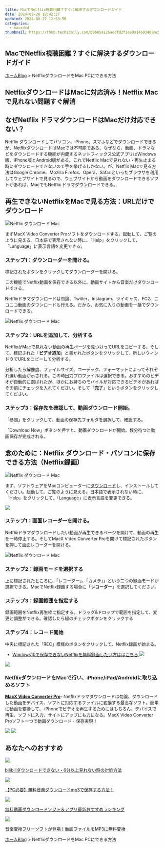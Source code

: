 ```yaml
---
title: MacでNetflix視聴困難？すぐに解決するダウンロードガイド
date: 2024-08-26 18:42:27
updated: 2024-08-27 12:53:50
categories:
  - macxdvd
thumbnail: https://thmb.techidaily.com/b9b05a126aedfd2f1ee9a14603409ac5ab4c281ddb514708f183215c5384ae47.jpg
---
```


## MacでNetflix視聴困難？すぐに解決するダウンロードガイド

[ホーム](https://tools.techidaily.com/macxdvd/products/)[Blog](https://tools.techidaily.com/macxdvd/products/) \> NetflixダウンロードをMac PCにできる方法

## NetflixダウンロードはMacに対応済み！Netflix Macで見れない問題すぐ解消

## なぜNetflix ドラマダウンロードはMacだけ対応できない？

Netflix ダウンロードしてパソコン、iPhone、スマホなどでダウンロードできるが、NetflixダウンロードはMacでは不可能である。なぜなら、動画、ドラマなどをダウンロードする機能が内蔵するネットフィックス公式アプリはWindows版、iPhone版とAndroid版がある。これでNetflix Macで見れない・再生止まる時にダウンロードできないので手を挙げるしかない。が、Netflix Macで見る方法はGoogle Chrome、Mozilla Firefox、Opera、Safariといったブラウザを利用してウェブサイトで見るので、ウェブサイトから動画をダウンロードできるソフトがあれば、MacでもNetflix ドラマダウンロードできる。



## 再生できないNetflixをMacで見る方法：URLだけでダウンロード

![Netflix ダウンロード Mac](https://www.macxdvd.com/blog/img/proc-zld-180717-01.jpg) 
  
  
まずMacX Video Converter Proソフトをダウンロードする。起動して、ご覧のように見える。日本語で表示されない時に、「Help」をクリックして、「Language」に表示言語を変更できる。

  
### ステップ1：ダウンローダーを開ける。

  
標記されたボタンをクリックしてダウンローダーを開ける。

  
この機能でNetflix動画を保存できる以外に、動画サイトから音楽だけダウンロードできる。

  
Netflixドラマダウンロードは勿論、Twitter、Instagram、ツイキャス、FC2、ニコニコ動画のダウンロードも行える。だから、お気に入りの動画を一括でダウンロードできる。



![Netflix ダウンロード Mac](https://www.macxdvd.com/blog/img/proc-zld-180717-02.jpg) 

### ステップ2：URLを追加して、分析する

NetflixがMacで見れない動画の再生ページを見つけってURLをコピーする。そして、標記された「**ビデオ追加**」と書かれたボタンをクリックして、新しいウィンドウでURLをコピーして分析する。

分析したら解像度、ファイルサイズ、コーデック、フォーマットによってそれぞれ違い動画が示される。この時出力プロファイルは選択できる。おすすめのビデオが自動的に選ばれたが、ほかにお持ちのモバイルが対応できるビデオがあればその前にチェックを入れてください。そして「**完了**」というボタンをクリックしてください。 

### ステップ3：保存先を確認して、動画ダウンロード開始。

「参照」をクリックして、動画の保存先フォルダを選択して、確認する。

「Download Now」ボタンを押すと、動画ダウンロードが開始。数分待つと動画保存が完成される。



## 念のために：Netflix ダウンロード・パソコンに保存できる方法（Netflix録画）

  
![Netflix ダウンロード Mac](https://www.macxdvd.com/blog/img/proc-zld-180626-01.jpg) 
  
  
まず、ソフトウェアをMacコンピューターに[ダウンロード](https://tools.techidaily.com/macxdvd/products/)し、インストールしてください。起動して、ご覧のように見える。日本語で表示されない時に、「Help」をクリックして、「Language」に表示言語を変更できる。

[![](https://www.macxdvd.com/blog/new-fourteen/mpro.png)](https://tools.techidaily.com/macxdvd/products/) 

  
### ステップ1：画面レコーダーを開ける。 

  
Netflixドラマダウンロードしたい動画が再生できるページを開けて、動画の再生を一時停止する。そしてMacX Video Converter Proを開けて標記されたボタンを押して画面レコーダーを開ける。 



![Netflix ダウンロード Mac](https://www.macxdvd.com/blog/img/proc-zld-180626-02.jpg) 

### ステップ2：録画モードを選択する

上に標記されたところに、「レコーダー」、「カメラ」」という二つの録画モードが選択できる。MacでNetflix録画する場合に「**レコーダー**」を選択してください。

### ステップ3：録画範囲を指定する

録画範囲をNetflix再生枠に指定する。ドラッグ&ドロップで範囲を指定して、変更と調整ができる。確認したら緑のチェックボタンをクリックする

### ステップ4：レコード開始

中央に標記された「REC」模様のボタンをクリックして、Netflix録画が始まる。

* [Windows10で保存できないNetflixを無料録画したい方ははこちら ![](https://www.macxdvd.com/blog/../image-style/new-seo/dotarrow.gif)](https://www.videoproc.com/download/videoproc-file.exe)



![](https://www.macxdvd.com/blog/../seoimage/video-converterru.png)

### NetflixダウンロードをMacで行い、iPhone/iPad/Androidに取り込めるソフト

**[MacX Video Converter Pro](https://tools.techidaily.com/macxdvd/products/)**\- Netflixドラマダウンロードは勿論、ダウンロードした動画をデバイス、ソフトに対応するファイルに変換する最高なソフト。簡単に動画を変換して、 iPhoneでビデオを再生するためにはもちろん、デバイスで再生、ソフトに入力、サイトにアップにも力になる。MacX Video Converter Proソフト一つで動画ダウンロード・保存実現！

[![](https://www.macxdvd.com/blog/new-fourteen/mac.png)](https://tools.techidaily.com/macxdvd/products/) [![](https://www.macxdvd.com/blog/new-fourteen/winx.png)](https://tools.techidaily.com/macxdvd/products/) 



## あなたへのおすすめ

![](https://www.macxdvd.com/blog/img/vcp-mj-20180529-11.jpg) 

[bilibiliダウンロードできない・6分以上見れない時の対処方法](https://tools.techidaily.com/macxdvd/products/) 

![](https://www.macxdvd.com/blog/img/free-music-download-mp3-1212.jpg) 

[【PC必要】無料音楽ダウンロードmp3で保存する方法！](https://tools.techidaily.com/macxdvd/products/)

![](https://www.macxdvd.com/blog/img/vcp-mj-20170515-15.jpg) 

[無料動画ダウンロードソフト＆アプリ最新おすすめランキング](https://tools.techidaily.com/macxdvd/products/) 

![](https://www.macxdvd.com/blog/img/smart-3-ways-to-import-music-to-smartphone13.jpg) 

[音楽変換フリーソフトが登場！動画ファイルをMP3に無料変換](https://tools.techidaily.com/macxdvd/products/)



[ホーム](https://tools.techidaily.com/macxdvd/products/)[Blog](https://tools.techidaily.com/macxdvd/products/) \> NetflixダウンロードをMac PCにできる方法

<ins class="adsbygoogle"
     style="display:block"
     data-ad-format="autorelaxed"
     data-ad-client="ca-pub-7571918770474297"
     data-ad-slot="1223367746"></ins>



<ins class="adsbygoogle"
     style="display:block"
     data-ad-client="ca-pub-7571918770474297"
     data-ad-slot="8358498916"
     data-ad-format="auto"
     data-full-width-responsive="true"></ins>
